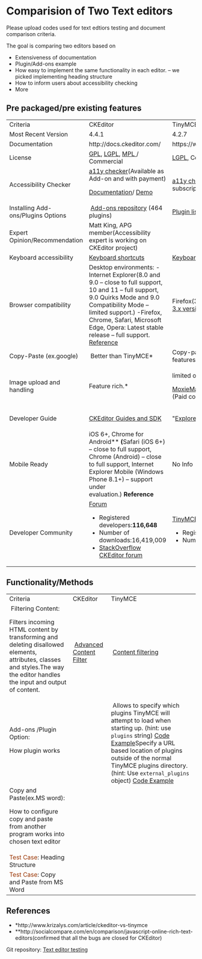 # Comparision of Two Text editors
Please upload codes used for text edtiors testing and document comparison criteria. 

The goal is comparing two editors based on 

- Extensiveness of documentation 
- Plugin/Add-ons example
- How easy to implement the same functionality in each editor. – we picked implementing heading structure
- How to inform users about accessibility checking 
- More

<h2>Pre packaged/pre existing features</h2>
<table>
<tbody>
<tr>
<td>Criteria</td>
<td>CKEditor</td>
<td>TinyMCE</td>
</tr>
<tr>
<td>Most Recent Version</td>
<td>4.4.1</td>
<td>4.2.7</td>
</tr>
<tr>
<td>Documentation</td>
<td>http://docs.ckeditor.com/</td>
<td>https://www.tinymce.com/docs/</td>
</tr>
<tr>
<td>License</td>
<td><a href="https://en.wikipedia.org/wiki/GNU_General_Public_License">GPL</a>, <a href="https://en.wikipedia.org/wiki/GNU_Lesser_General_Public_License">LGPL</a>, <a href="https://en.wikipedia.org/wiki/Mozilla_Public_License">MPL </a>/ Commercial</td>
<td><a href="https://en.wikipedia.org/wiki/GNU_Lesser_General_Public_License">LGPL,</a> Commercial</td>
</tr>
<tr>
<td>Accessibility Checker</td>
<td><a href="http://ckeditor.com/addon/a11ychecker">a11y checker</a>(Available as Add-on and with payment)

<a href="http://docs.ckeditor.com/#!/guide/dev_accessibility_checker">Documentation</a>/ <a href="https://www.tinymce.com/pricing/">Demo</a></td>
<td><a href="https://www.tinymce.com/docs/plugins/a11ychecker/">a11y checker</a>(Available as plugin and with Enterprise subscription)
<a href="https://www.tinymce.com/pricing/">Demo(check the bottom of the page)</a></td>
</tr>
<tr>
<td>Installing Add-ons/Plugins Options</td>
<td> <a href="http://ckeditor.com/addons/plugins/all">Add-ons repository</a> (464 plugins)</td>
<td><a href="https://www.tinymce.com/docs/get-started/work-with-plugins/">Plugin list (48)</a></td>
</tr>
<tr>
<td>Expert Opinion/Recommendation</td>
<td>Matt King, APG member(Accessibility expert is working on CKEditor project)</td>
<td></td>
</tr>
<tr>
<td>Keyboard accessibility</td>
<td><a href="http://docs.ckeditor.com/#!/guide/dev_shortcuts">Keyboard shortcuts</a></td>
<td><a href="https://www.tinymce.com/docs/advanced/accessibility/">Keyboard shortcuts </a></td>
</tr>
<tr>
<td>Browser compatibility</td>
<td>Desktop environments:
-Internet Explorer(8.0 and 9.0 – close to full support, 10 and 11 – full support, 9.0 Quirks Mode and 9.0 Compatibility Mode – limited support.)
-Firefox, Chrome, Safari, Microsoft Edge, Opera: Latest stable release – full support.
<a href="http://docs.ckeditor.com/#!/guide/dev_browsers">Reference</a></td>
<td>Firefox(3.0+),IE(8+),Chrome(1.0+),Opera(11.0+),Safari(5+)
<a href="http://archive.tinymce.com/wiki.php/TinyMCE3x:Browser_compatiblity">3.x version reference</a></td>
</tr>
<tr>
<td>Copy-Paste
(ex.google)</td>
<td> Better than TinyMCE*</td>
<td>Copy-past from word plugin is available in Premium features</td>
</tr>
<tr>
<td>Image upload and handling</td>
<td>Feature rich.*</td>
<td>
<p class="font-bree-serif">limited option*</p>
<p class="font-bree-serif"><a href="http://ww.moxiemanager.com/">MoxieManager:</a> Image/File manager server side component.(Paid component)</p>
</td>
</tr>
<tr>
<td>Developer Guide</td>
<td><a href="http://docs.ckeditor.com/#!/guide">CKEditor Guides and SDK</a></td>
<td>
<p class="light">"<a href="https://www.tinymce.com/docs/advanced/">Explore Advanced Topics" in TinyMCE documentation</a></p>
</td>
</tr>
<tr>
<td>Mobile Ready</td>
<td>iOS 6+, Chrome for Android**
<b>(</b>Safari (iOS 6+) – close to full support, Chrome (Android) – close to full support, Internet Explorer Mobile (Windows Phone 8.1+) – support under evaluation.) <strong>Reference</strong></td>
<td>No Info</td>
</tr>
<tr>
<td>Developer Community</td>
<td><a href="http://ckeditor.com/Forums/CKEditor">Forum</a>
<ul>
 	<li>Registered developers:<strong>116,648</strong></li>
 	<li>Number of downloads:16,419,009</li>
 	<li><a href="http://stackoverflow.com/tags/ckeditor/info">StackOverflow CKEditor forum</a></li>
</ul>
</td>
<td><a href="http://community.tinymce.com/forum/">TinyMCE forum</a>
<ul>
 	<li>Registered users: 23,140</li>
 	<li>Number of downloads: unknown</li>
</ul>
</td>
</tr>
</tbody>
</table>

<h2>Functionality/Methods</h2>
<table>
<tbody>
<tr>
<td>Criteria</td>
<td>CKEditor</td>
<td>TinyMCE</td>
</tr>
<tr>
<td> Filtering Content:

Filters incoming HTML content by transforming and deleting disallowed elements, attributes, classes and styles.The way the editor handles the input and output of content.</td>
<td> <a href="http://sdk.ckeditor.com/samples/acf.html">Advanced Content Filter</a></td>
<td> <a href="https://www.tinymce.com/docs/configure/content-filtering/">Content filtering</a></td>
</tr>
<tr>
<td>Add-ons /Plugin Option:

How plugin works</td>
<td></td>
<td> Allows to specify which plugins TinyMCE will attempt to load when starting up.
(hint: use <code>plugins</code> string)
<a href="https://www.tinymce.com/docs/configure/integration-and-setup/#plugins" target="_blank">Code Example</a>Specify a URL based location of plugins outside of the normal TinyMCE plugins directory.
(hint: Use <code>external_plugins</code> object)
<a href="https://www.tinymce.com/docs/configure/integration-and-setup/#external_plugins" target="_blank">Code Example</a></td>
</tr>
<tr>
<td>Copy and Paste(ex.MS word):

How to configure copy and paste from another program works into chosen text editor</td>
<td></td>
<td></td>
</tr>
<td><span style="color: #993300;">Test Case</span>: Heading Structure</td>
<td></td>
<td></td>
</tr>
<tr>
<td><span style="color: #993300;">Test Case</span>: Copy and Paste from MS Word</td>
<td></td>
<td></td>
</tr>
</tbody>
</table>
<h2>References</h2>
<ul>
 	<li>*http://www.krizalys.com/article/ckeditor-vs-tinymce</li>
 	<li>**http://socialcompare.com/en/comparison/javascript-online-rich-text-editors(confirmed that all the bugs are closed for CKEditor)</li>
</ul>
Git repository: <a href="https://github.com/a11yfirst/texteditortesting">Text editor testing</a>
